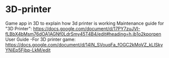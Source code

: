 # 3D-printer
Game app in 3D to explain how 3d printer is working
Maintenance guide for "3D Printer": https://docs.google.com/document/d/17PY7zuJVI-fLBbX4bMsm76dOA1AGNf0LdrSmy45T4B4/edit#heading=h.jb1o2kporpen
User Guide -For 3D printer game: https://docs.google.com/document/d/14lN_SVouqFa_fOGC2kMoVZ_kLISkyYNiEp5Fjbp-LkM/edit

